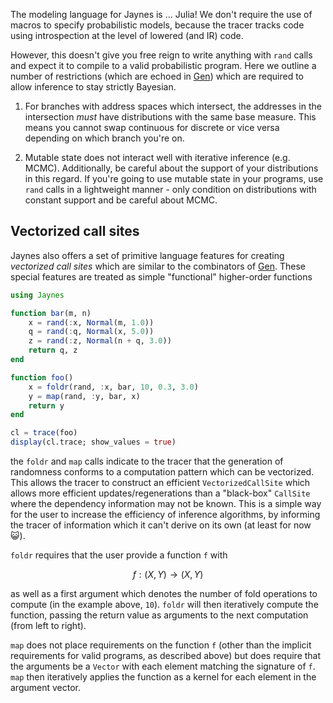 The modeling language for Jaynes is ... Julia! We don't require the use of macros to specify probabilistic models, because the tracer tracks code using introspection at the level of lowered (and IR) code.

However, this doesn't give you free reign to write anything with `rand` calls and expect it to compile to a valid probabilistic program. Here we outline a number of restrictions (which are echoed in [Gen](https://www.gen.dev/dev/ref/gfi/#Mathematical-concepts-1)) which are required to allow inference to stay strictly Bayesian.

1. For branches with address spaces which intersect, the addresses in the intersection _must_ have distributions with the same base measure. This means you cannot swap continuous for discrete or vice versa depending on which branch you're on.

2. Mutable state does not interact well with iterative inference (e.g. MCMC). Additionally, be careful about the support of your distributions in this regard. If you're going to use mutable state in your programs, use `rand` calls in a lightweight manner - only condition on distributions with constant support and be careful about MCMC.

## Vectorized call sites

Jaynes also offers a set of primitive language features for creating _vectorized call sites_ which are similar to the combinators of [Gen](https://www.gen.dev/dev/ref/combinators/#Generative-Function-Combinators-1). These special features are treated as simple "functional" higher-order functions

```julia
using Jaynes

function bar(m, n)
    x = rand(:x, Normal(m, 1.0))
    q = rand(:q, Normal(x, 5.0))
    z = rand(:z, Normal(n + q, 3.0))
    return q, z
end

function foo()
    x = foldr(rand, :x, bar, 10, 0.3, 3.0)
    y = map(rand, :y, bar, x)
    return y
end

cl = trace(foo)
display(cl.trace; show_values = true)
```

the `foldr` and `map` calls indicate to the tracer that the generation of randomness conforms to a computation pattern which can be vectorized. This allows the tracer to construct an efficient `VectorizedCallSite` which allows more efficient updates/regenerations than a "black-box" `CallSite` where the dependency information may not be known. This is a simple way for the user to increase the efficiency of inference algorithms, by informing the tracer of information which it can't derive on its own (at least for now 😺).

`foldr` requires that the user provide a function `f` with

```math
f: (X, Y) \rightarrow (X, Y)
```

as well as a first argument which denotes the number of fold operations to compute (in the example above, `10`). `foldr` will then iteratively compute the function, passing the return value as arguments to the next computation (from left to right).

`map` does not place requirements on the function `f` (other than the implicit requirements for valid programs, as described above) but does require that the arguments be a `Vector` with each element matching the signature of `f`. `map` then iteratively applies the function as a kernel for each element in the argument vector.
